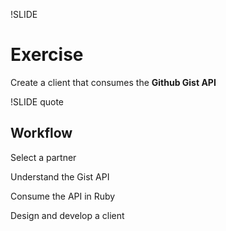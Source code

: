 !SLIDE

# Exercise

Create a client that consumes the __Github Gist API__

!SLIDE quote

## Workflow

Select a partner

Understand the Gist API

Consume the API in Ruby

Design and develop a client